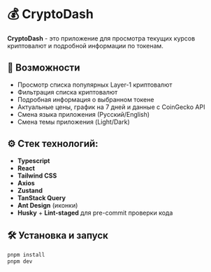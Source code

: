 # 💰 CryptoDash

**CryptoDash** - это приложение для просмотра текущих курсов криптовалют и подробной информации по токенам.

## 🧩 Возможности

- Просмотр списка популярных Layer-1 криптовалют
- Фильтрация списка криптовалют
- Подробная информация о выбранном токене
- Актуальные цены, график на 7 дней и данные с CoinGecko API
- Смена языка приложения (Русский/English)
- Смена темы приложения (Light/Dark)

## ⚙️ Стек технологий:

- **Typescript**
- **React**
- **Tailwind CSS**
- **Axios**
- **Zustand**
- **TanStack Query**
- **Ant Design** (иконки)
- **Husky** + **Lint-staged** для pre-commit проверки кода

## 🛠 Установка и запуск

```bash
pnpm install
pnpm dev
```
